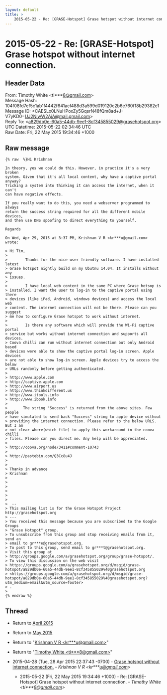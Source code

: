 ```yaml
---
layout: default
title: >
    2015-05-22 - Re: [GRASE-Hotspot] Grase hotspot without internet connection.
---
```


# 2015-05-22 - Re: [GRASE-Hotspot] Grase hotspot without internet connection.

## Header Data

From: Timothy White \<ti***8@gmail.com\><br>
Message Hash: 104f08fd7ef5c1ab1f4442f641acf488d3a599d019120c2b6e760f18b29382e1<br>
Message ID: \<CAESLx0LNuHPoxZy5GqsrN48fQm8ad+J-V7yKD0=UJ2NiwW2AjA@mail.gmail.com\><br>
Reply To: \<a829db0e-60a5-44db-9ee1-8cf345855029@grasehotspot.org\><br>
UTC Datetime: 2015-05-22 02:34:46 UTC<br>
Raw Date: Fri, 22 May 2015 19:34:46 +1000<br>

## Raw message

```
{% raw  %}Hi Krishnan

In theory, yes we could do this. However, in practice it's a very broken
system. Given that it's all local content, why have a captive portal anyway?
Tricking a system into thinking it can access the internet, when it can't
can have negative effects.

If you really want to do this, you need a webserver programmed to always
return the success string required for all the different mobile devices,
and then use DNS spoofing to direct everything to yourself.

Regards

On Wed, Apr 29, 2015 at 3:37 PM, Krishnan V R <kr***u@gmail.com>
wrote:

> Hi Tim,
>
>        Thanks for the nice user friendly software. I have installed latest
> Grase hotspot nightly build on my Ubutnu 14.04. It installs without any
> issues.
>
>        I have local web content in the same PC where Grase hotsop is
> installed. I want the user to log-in to the captive portal using there
> devices (like iPad, Android, windows devices) and access the local web
> content. The internet connection will not be there. Please can you suggest
> me how to configure Grase hotspot to work without internet.
>
>        Is there any software which will provide the Wi-Fi captive portal
> service but works without internet connection and supports all devices.
> Coova chilli can run without internet connection but only Android based
> devices were able to show the captive portal log-in screen. Apple devices
> are not able to show log-in screen. Apple devices try to access the below
> URLs randomly before getting authenticated.
>
> http://www.apple.com
> http://captive.apple.com
> http://www.airport.us
> http://www.thinkdifferent.us
> http://www.itools.info
> http://www.ibook.info
>
>       The string "Success" is returned from the above sites. Few people
> have simulated to send back "Success" string to apple device without
> providing the internet connection. Please refer to the below URLS. But I am
> not clear where(which file) to apply this workaround in the coova chilli
> files. Please can you direct me. Any help will be appreciated.
>
> http://coova.org/node/3411#comment-10743
>
> http://pastebin.com/Q3Cc8u4J
>
>
> Thanks in advance
> Krishnan
>
>
>
>
>
>
>  --
> This mailing list is for the Grase Hotspot Project http://grasehotspot.org
> ---
> You received this message because you are subscribed to the Google Groups
> "Grase Hotspot" group.
> To unsubscribe from this group and stop receiving emails from it, send an
> email to gr***e@grasehotspot.org.
> To post to this group, send email to gr***t@grasehotspot.org.
> Visit this group at
> http://groups.google.com/a/grasehotspot.org/group/grase-hotspot/.
> To view this discussion on the web visit
> https://groups.google.com/a/grasehotspot.org/d/msgid/grase-hotspot/a829db0e-60a5-44db-9ee1-8cf345855029%40grasehotspot.org
> <https://groups.google.com/a/grasehotspot.org/d/msgid/grase-hotspot/a829db0e-60a5-44db-9ee1-8cf345855029%40grasehotspot.org?utm_medium=email&utm_source=footer>
> .
>
{% endraw %}
```

## Thread

+ Return to [April 2015](/archive/2015/04)
+ Return to [May 2015](/archive/2015/05)

+ Return to "[Krishnan V R <kr***u<span>@</span>gmail.com>](/authors/kr___u_at_gmail_com)"
+ Return to "[Timothy White <ti***8<span>@</span>gmail.com>](/authors/ti___8_at_gmail_com)"

+ 2015-04-28 (Tue, 28 Apr 2015 22:37:43 -0700) - [Grase hotspot without internet connection.](/archive/2015/04/7cf9b8331bf6cce494497a22475105224b9c0e9a733a5f6d5b040e81bd560616) - _Krishnan V R \<kr***u@gmail.com\>_
  + 2015-05-22 (Fri, 22 May 2015 19:34:46 +1000) - Re: [GRASE-Hotspot] Grase hotspot without internet connection. - _Timothy White \<ti***8@gmail.com\>_

